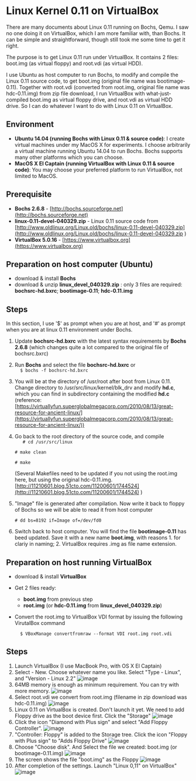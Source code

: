 # Linux Kernel 0.11 on VirtualBox

There are many documents about Linux 0.11 running on Bochs, Qemu. I saw no one doing it on VirtualBox, which I am more familiar with, than Bochs. It can be simple and straightforward, though still took me some time to get it right.

The purpose is to get Linux 0.11 run under VirtualBox. It contains 2 files: boot.img (as virtual floppy) and root.vdi (as virtual HDD).

I use Ubuntu as host computer to run Bochs, to modify and compile the Linux 0.11 source code, to get boot.img (original file name was bootimage-0.11). Together with root.vdi (converted from root.img, original file name was hdc-0.11.img) from zip file download, I run VirtualBox with what-just-compiled boot.img as virtual floppy drive, and root.vdi as virtual HDD drive. So I can do whatever I want to do with Linux 0.11 on VirtualBox. 

## Environment
- **Ubuntu 14.04 (running Bochs with Linux 0.11 & source code)**: I create virtual machines under my MacOS X for experiments. I choose arbitrarily a virtual machine running Ubuntu 14.04 to run Bochs. Bochs supports many other platforms which you can choose. 
- **MacOS X El Captain (running VirtualBox with Linux 0.11 & source code)**: You may choose your preferred platform to run VirtualBox, not limited to MacOS.

## Prerequisite
- **Bochs 2.6.8** - [http://bochs.sourceforge.net](http://bochs.sourceforge.net)
- **linux-0.11-devel-040329.zip** - Linux 0.11 source code from  [http://www.oldlinux.org/Linux.old/bochs/linux-0.11-devel-040329.zip](http://www.oldlinux.org/Linux.old/bochs/linux-0.11-devel-040329.zip    )
- **VirtualBox 5.0.16** - [https://www.virtualbox.org](https://www.virtualbox.org)

## Preparation on host computer (Ubuntu)
- download & install **Bochs**
- download & unzip **linux_devel_040329.zip** : only 3 files are required: **bochsrc-hd.bxrc**; **bootimage-0.11**; **hdc-0.11.img**

## Steps
In this section, I use '$' as prompt when you are at host, and '#' as prompt when you are at linux 0.11 environment under Bochs.

1. Update **bochsrc-hd.bxrc** with the latest syntax requirements by **Bochs 2.6.8** (which changes quite a lot compared to the original file of bochsrc.bxrc)
2. Run **Bochs** and select the file **bochsrc-hd.bxrc** or   
`   $ bochs -f bochsrc-hd.bxrc
`
3. You will be at the directory of /usr/root after boot from Linux 0.11. Change directory to /usr/src/linux/kernel/blk_drv and modify **hd.c**, which you can find in subdirectory containing the modified **hd.c**
 (reference: [https://virtuallyfun.superglobalmegacorp.com/2010/08/13/great-resource-for-ancient-linux/](https://virtuallyfun.superglobalmegacorp.com/2010/08/13/great-resource-for-ancient-linux/)) 
4. Go back to the root directory of the source code, and compile  
`    # cd /usr/src/linux  
`

    `# make clean
` 

    `# make
`

    (Several Makefiles need to be updated if you not using the root.img here, but using the original hdc-0.11.img. [http://11210601.blog.51cto.com/11200601/1744524](http://11210601.blog.51cto.com/11200601/1744524)
)
5. "Image" file is generated after compilation. Now write it back to floppy of Bochs so we will be able to read it from host computer

    `# dd bs=8192 if=Image of=/dev/fd0
`
6. Switch back to host computer. You will find the file **bootimage-0.11** has beed updated. Save it with a new name **boot.img**, with reasons  1. for clariy in naming; 2. VirtualBox requires .img as file name extension. 

## Preparation on host running VirtualBox
- download & install **VirtualBox**

- Get 2 files ready: 

    - **boot.img** from previous step
    - **root.img** (or **hdc-0.11.img** from **linux_devel_040329.zip**)

- Convert the root.img to VirtualBox VDI format by issuing the following VirutalBox command

    `	$ VBoxManage convertfromraw --format VDI root.img root.vdi
`


## Steps
1. Launch VirtualBox (I use MacBook Pro, with OS X El Captain)
2. Select - New. Choose whatever name you like. Select "Type - Linux", and "Version - Linux 2.2"
![image](https://dl.dropboxusercontent.com/u/26460417/VirtualBox_Linux_0-1.png)
3. 64MB memory is enough as minimum requirement. You can try with more memory. 
![image](https://dl.dropboxusercontent.com/u/26460417/VirtualBox_Linux_0-2.png)
4. Select root.vdi we convert from root.img (filename in zip download was hdc-0.11.img)
![image](https://dl.dropboxusercontent.com/u/26460417/VirtualBox_Linux_0-3.png)
5. Linux 0.11 on VirtualBox is created. Don't launch it yet. We need to add Floppy drive as the boot device first. Click the "Storage" 
![image](https://dl.dropboxusercontent.com/u/26460417/VirtualBox_Linux_0-4.png)
6. Click the icon "Diamond with Plus sign"  and select "Add Floppy Controller". 
![image](https://dl.dropboxusercontent.com/u/26460417/VirtualBox_Linux_0-5.png)
7. "Controller: Floppy" is added to the Storage tree. Click the icon "Floppy with Plus sign" to "Adds Floppy Drive"
![image](https://dl.dropboxusercontent.com/u/26460417/VirtualBox_Linux_0-6.png)
8. Choose "Choose disk". And Select the file we created: boot.img (or bootimage-0.11.img)
![image](https://dl.dropboxusercontent.com/u/26460417/VirtualBox_Linux_0-7.png)
9. The screen shows the file "boot.img" as the Floppy
![image](https://dl.dropboxusercontent.com/u/26460417/VirtualBox_Linux_0-8.png)
10. After completion of the settings. Launch "Linux 0,11" on VirtualBox" 
![image](https://dl.dropboxusercontent.com/u/26460417/VirtualBox_Linux_0.png)











   

 